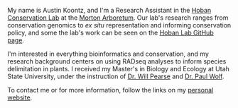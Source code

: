 My name is Austin Koontz, and I'm a Research Assistant in the [Hoban Conservation Lab](https://www.hobanlab.com/) at the [Morton Arboretum](https://mortonarb.org/).
Our lab's research ranges from conservation genomics to *ex situ* representation and informing conservation policy, and some the lab's work can be seen on the [Hoban Lab GitHub page](https://github.com/HobanLab).

I'm interested in everything bioinformatics and conservation, and my research background centers on using RADseq analyses to inform species delimitation in plants.
I received my Master's in Biology and Ecology at Utah State University, under the instruction of [Dr. Will Pearse](https://github.com/willpearse) and [Dr. Paul Wolf](https://paulwolflab.com/).

To contact me or for more information, follow the links on my [personal website](https://akoontz11.netlify.app/).

<!---
akoontz11/akoontz11 is a ✨ special ✨ repository because its `README.md` (this file) appears on your GitHub profile.
You can click the Preview link to take a look at your changes.
--->

